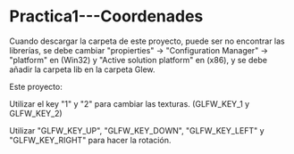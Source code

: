 # Practica1---Coordenades
Cuando descargar la carpeta de este proyecto, puede ser no encontrar las librerías, se debe cambiar "propierties" -> "Configuration Manager" -> "platform" en (Win32) y "Active solution platform" en (x86), y se debe añadir la carpeta lib en la carpeta Glew.

Este proyecto:

Utilizar el key "1" y "2" para cambiar las texturas. (GLFW_KEY_1 y GLFW_KEY_2)

Utilizar "GLFW_KEY_UP", "GLFW_KEY_DOWN", "GLFW_KEY_LEFT" y "GLFW_KEY_RIGHT" para hacer la rotación.
